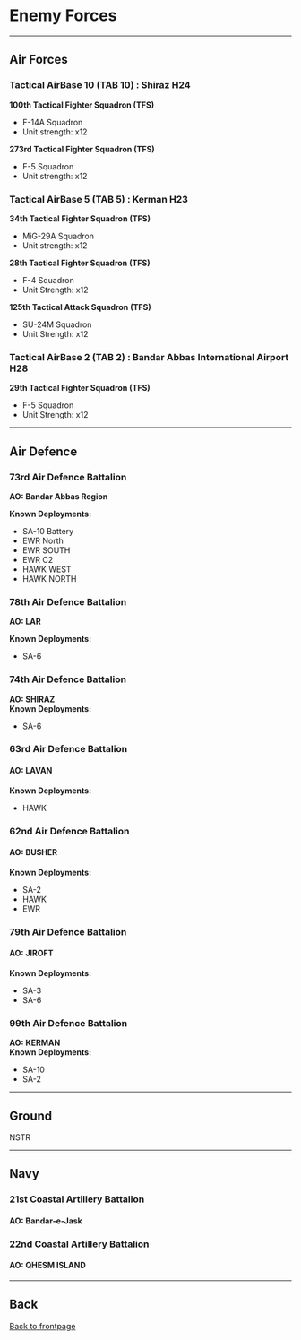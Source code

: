 # Enemy Forces

---

## Air Forces

### Tactical AirBase 10 (TAB 10) :  Shiraz H24
**100th Tactical Fighter Squadron (TFS)**
* F-14A Squadron
* Unit strength: x12  

**273rd Tactical Fighter Squadron (TFS)**  
* F-5 Squadron
* Unit strength: x12  


### Tactical AirBase 5 (TAB 5) :  Kerman H23
**34th Tactical Fighter Squadron (TFS)**
* MiG-29A Squadron
* Unit strength: x12  

**28th Tactical Fighter Squadron (TFS)**
* F-4 Squadron
* Unit Strength: x12  

**125th Tactical Attack Squadron (TFS)**
* SU-24M Squadron
* Unit Strength: x12  


### Tactical AirBase 2 (TAB 2) :  Bandar Abbas International Airport H28
**29th Tactical Fighter Squadron (TFS)**
* F-5 Squadron
* Unit Strength: x12  

---

## Air Defence

### 73rd Air Defence Battalion
**AO: Bandar Abbas Region**  
  
**Known Deployments:**
* SA-10 Battery  
* EWR North  
* EWR SOUTH  
* EWR C2  
* HAWK WEST  
* HAWK NORTH  


### 78th Air Defence Battalion
**AO: LAR**  
  
**Known Deployments:**
* SA-6  



### 74th Air Defence Battalion
**AO: SHIRAZ**  
**Known Deployments:**
* SA-6  


### 63rd Air Defence Battalion
#### AO: LAVAN  
**Known Deployments:**
* HAWK  

### 62nd Air Defence Battalion
#### AO: BUSHER  
**Known Deployments:**
* SA-2  
* HAWK  
* EWR  


### 79th Air Defence Battalion
#### AO: JIROFT 
**Known Deployments:**
* SA-3  
* SA-6  


### 99th Air Defence Battalion
**AO: KERMAN**  
**Known Deployments:**
* SA-10  
* SA-2  

---

## Ground
NSTR  

---

## Navy


### 21st Coastal Artillery Battalion
#### AO: Bandar-e-Jask


### 22nd Coastal Artillery Battalion
#### AO: QHESM ISLAND

---

## Back
[Back to frontpage](https://132nd-vwing.github.io/OPUF-Brief/)